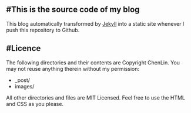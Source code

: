 #This is the source code of my blog
---

This blog automatically transformed by [Jekyll](http://jekyllrb.com/) into a static site whenever I push this repository to Github.

#Licence
---

The following directories and their contents are Copyright ChenLin. You may not reuse anything therein without my permission:

+ _post/
+ images/

All other directories and files are MIT Licensed. Feel free to use the HTML and CSS as you please.
